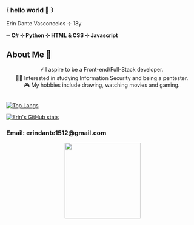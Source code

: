 ### ꒰ hello world 🍄 ꒱

<!--
**voidnire/voidnire** is a ✨ _special_ ✨ repository because its `README.md` (this file) appears on your GitHub profile.

Here are some ideas to get you started:

- 🔭 I’m currently working on ...
- 🌱 I’m currently learning ...
- 👯 I’m looking to collaborate on ...
- 🤔 I’m looking for help with ...
- 💬 Ask me about ...
- 📫 How to reach me: ...
- 😄 Pronouns: ...
- ⚡ Fun fact: ...
-->

Erin Dante Vasconcelos ⊹ 18y

<b> ─ C# ⊹ Python ⊹ HTML & CSS ⊹ Javascript </b>

<h2>About Me 🚀</h3>
<div  align="center">⚡ I aspire to be a Front-end/Full-Stack developer.</div>
<div  align="center">👨‍💻 Interested in studying Information Security and being a pentester.</div>
<div  align="center">🎮 My hobbies include drawing, watching movies and gaming.</div>

</br>



[![Top Langs](https://github-readme-stats.vercel.app/api/top-langs/?username=voidnire&layout=compact&theme=dracula)](https://github.com/voidnire/github-readme-stats)

[![Erin's GitHub stats](https://github-readme-stats.vercel.app/api?username=voidnire&theme=dracula)](https://github.com/voidnire/github-readme-stats)

                                                            

 <h3> Email: erindante1512@gmail.com </h3>




<div id="header" align="center">
 <img src="https://komarev.com/ghpvc/?username=voidnire&style=flat-square&color=blue" alt=""/>

  <img src="[https://media.giphy.com/media/M9gbBd9nbDrOTu1Mqx/giphy.gif](https://i.pinimg.com/originals/68/dc/2e/68dc2e604b08ef695cbec6e93d41ba53.gif)" width="200"/>
</div>

